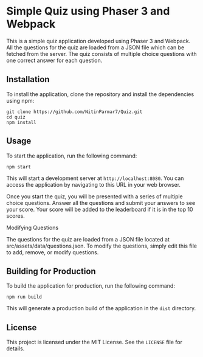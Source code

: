 # Simple Quiz using Phaser 3 and Webpack

This is a simple quiz application developed using Phaser 3 and Webpack. All the questions for the quiz are loaded from a JSON file which can be fetched from the server. The quiz consists of multiple choice questions with one correct answer for each question.

## Installation

To install the application, clone the repository and install the dependencies using npm:

```
git clone https://github.com/NitinParmar7/Quiz.git
cd quiz
npm install
```

## Usage

To start the application, run the following command:

```
npm start
```

This will start a development server at `http://localhost:8080`. You can access the application by navigating to this URL in your web browser.

Once you start the quiz, you will be presented with a series of multiple choice questions. Answer all the questions and submit your answers to see your score. Your score will be added to the leaderboard if it is in the top 10 scores.

Modifying Questions

The questions for the quiz are loaded from a JSON file located at src/assets/data/questions.json. To modify the questions, simply edit this file to add, remove, or modify questions.

## Building for Production

To build the application for production, run the following command:

```
npm run build
```

This will generate a production build of the application in the `dist` directory.

## License

This project is licensed under the MIT License. See the `LICENSE` file for details.

